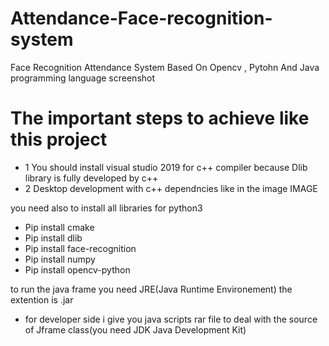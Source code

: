# Attendance-Face-recognition-system
Face Recognition Attendance System Based On Opencv , Pytohn And Java programming language
screenshot

# The important steps to achieve like this project 
- 1  You should  install visual studio 2019 for c++ compiler because Dlib library is fully developed by c++
- 2  Desktop development with c++ dependncies like in the image
IMAGE

you need also to install all libraries for python3
- Pip install cmake
- Pip install dlib
- Pip install face-recognition
- Pip install numpy
- Pip install opencv-python 

to run the java frame you need JRE(Java Runtime Environement) the extention is .jar


+ for developer side i give you java scripts rar file to deal with the source of Jframe class(you need JDK Java Development Kit)
